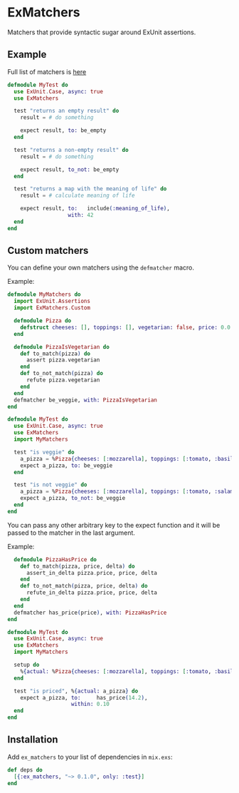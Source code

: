 # ExMatchers

Matchers that provide syntactic sugar around ExUnit assertions.

## Example

Full list of matchers is [here](https://github.com/10Pines/ex_matchers/wiki)

```elixir
defmodule MyTest do
  use ExUnit.Case, async: true
  use ExMatchers

  test "returns an empty result" do
    result = # do something

    expect result, to: be_empty
  end

  test "returns a non-empty result" do
    result = # do something

    expect result, to_not: be_empty
  end

  test "returns a map with the meaning of life" do
    result = # calculate meaning of life

    expect result, to:   include(:meaning_of_life),
                   with: 42
  end
end

```

## Custom matchers

You can define your own matchers using the `defmatcher` macro.

Example:

```elixir
defmodule MyMatchers do
  import ExUnit.Assertions
  import ExMatchers.Custom

  defmodule Pizza do
    defstruct cheeses: [], toppings: [], vegetarian: false, price: 0.0
  end

  defmodule PizzaIsVegetarian do
    def to_match(pizza) do
      assert pizza.vegetarian
    end
    def to_not_match(pizza) do
      refute pizza.vegetarian
    end
  end
  defmatcher be_veggie, with: PizzaIsVegetarian
end

defmodule MyTest do
  use ExUnit.Case, async: true
  use ExMatchers
  import MyMatchers

  test "is veggie" do
    a_pizza = %Pizza{cheeses: [:mozzarella], toppings: [:tomato, :basil], vegetarian: true, price: 14.25}
    expect a_pizza, to: be_veggie
  end

  test "is not veggie" do
    a_pizza = %Pizza{cheeses: [:mozzarella], toppings: [:tomato, :salami], vegetarian: false, price: 15.12}
    expect a_pizza, to_not: be_veggie
  end
end
```

You can pass any other arbitrary key to the expect function and it will be passed to the matcher in the last argument.

Example:
```elixir
  defmodule PizzaHasPrice do
    def to_match(pizza, price, delta) do
      assert_in_delta pizza.price, price, delta
    end
    def to_not_match(pizza, price, delta) do
      refute_in_delta pizza.price, price, delta
    end
  end
  defmatcher has_price(price), with: PizzaHasPrice
end

defmodule MyTest do
  use ExUnit.Case, async: true
  use ExMatchers
  import MyMatchers

  setup do
    %{actual: %Pizza{cheeses: [:mozzarella], toppings: [:tomato, :basil], vegetarian: true, price: 14.25}}
  end

  test "is priced", %{actual: a_pizza} do
    expect a_pizza, to:     has_price(14.2),
                    within: 0.10
  end
end
```

## Installation

Add `ex_matchers` to your list of dependencies in `mix.exs`:

```elixir
def deps do
  [{:ex_matchers, "~> 0.1.0", only: :test}]
end
```
